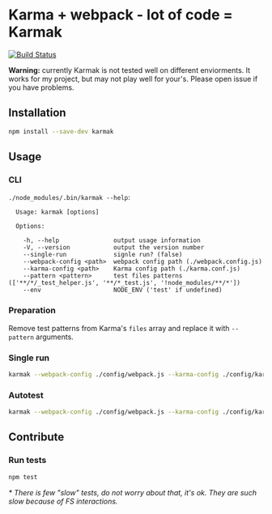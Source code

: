 # Karma + webpack - lot of code = Karmak
[![Build Status](https://travis-ci.org/kossnocorp/karmak.svg)](https://travis-ci.org/kossnocorp/karmak)

**Warning:** currently Karmak is not tested well on different enviorments.
It works for my project, but may not play well for your's. Please open issue
if you have problems.

## Installation

``` sh
npm install --save-dev karmak
```

## Usage

### CLI

`./node_modules/.bin/karmak --help`:
```
  Usage: karmak [options]

  Options:

    -h, --help               output usage information
    -V, --version            output the version number
    --single-run             signle run? (false)
    --webpack-config <path>  webpack config path (./webpack.config.js)
    --karma-config <path>    Karma config path (./karma.conf.js)
    --pattern <pattern>      test files patterns (['**/*/_test_helper.js', '**/*_test.js', '!node_modules/**/*'])
    --env                    NODE_ENV ('test' if undefined)
```

### Preparation

Remove test patterns from Karma's `files` array and replace it with
`--pattern` arguments.

### Single run

``` sh
karmak --webpack-config ./config/webpack.js --karma-config ./config/karma.js --pattern 'spec/spec_helper.js' --pattern 'spec/**/*_spec.js*' --single-run
```

### Autotest

``` sh
karmak --webpack-config ./config/webpack.js --karma-config ./config/karma.js --pattern 'spec/spec_helper.js' --pattern 'spec/**/*_spec.js*'
```

## Contribute

### Run tests

``` sh
npm test
```

_* There is few "slow" tests, do not worry about that, it's ok. They are
such slow because of FS interactions._

